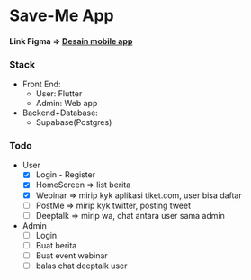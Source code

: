 # Save-Me App

#### Link Figma => [Desain mobile app](https://www.figma.com/design/y5gcAgfvDQxVTrX5YaVWED/PA_DANY-MUHAMMAD-SYAFIQ_6701213020?m=dev&node-id=0%3A1&t=c7IOnbnOAyDoAF96-1 "tes")

### Stack
- Front End:
	- User: Flutter
	- Admin: Web app
- Backend+Database:
	- Supabase(Postgres)

### Todo
- User
	- [x] Login - Register 
	- [x] HomeScreen => list berita
	- [x] Webinar => mirip kyk aplikasi tiket.com, user bisa daftar
	- [ ] PostMe => mirip kyk twitter, posting tweet
	- [ ] Deeptalk => mirip wa, chat antara user sama admin
- Admin
	- [ ] Login
	- [ ] Buat berita
	- [ ] Buat event webinar
	- [ ] balas chat deeptalk user
